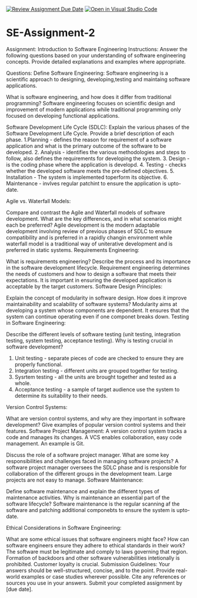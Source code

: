 [![Review Assignment Due Date](https://classroom.github.com/assets/deadline-readme-button-22041afd0340ce965d47ae6ef1cefeee28c7c493a6346c4f15d667ab976d596c.svg)](https://classroom.github.com/a/-ucQIGTc)
[![Open in Visual Studio Code](https://classroom.github.com/assets/open-in-vscode-2e0aaae1b6195c2367325f4f02e2d04e9abb55f0b24a779b69b11b9e10269abc.svg)](https://classroom.github.com/online_ide?assignment_repo_id=15277476&assignment_repo_type=AssignmentRepo)
# SE-Assignment-2
Assignment: Introduction to Software Engineering
Instructions:
Answer the following questions based on your understanding of software engineering concepts. Provide detailed explanations and examples where appropriate.

Questions:
Define Software Engineering:
Software engineering is a scientific approach to designing, developing,testing and maintaing software applications.

What is software engineering, and how does it differ from traditional programming?
Software engineering focuses on scientific design and improvement of modern applications while traditional programming only focused on developing functional applications.

Software Development Life Cycle (SDLC):
Explain the various phases of the Software Development Life Cycle. Provide a brief description of each phase.
1.Planning - defines the reason for requirement of a software application and what is the primary outcome of the software to be developed.
2. Analysis - identifies the various methodologies and steps to follow, also defines the requirements for developing the system.
3. Design - is the coding phase where the application is developd.
4. Testing - checks whether the developed software meets the pre-defined objectives.
5. Installation - The system is implemented toperform its objective.
6. Maintenance - invlves regular patchint to ensure the application is upto-date.

Agile vs. Waterfall Models:

Compare and contrast the Agile and Waterfall models of software development. What are the key differences, and in what scenarios might each be preferred?
Agile development is the modern adaptable development involving review of previous phases of SDLC to ensure compatibility and is preferred in a rapidly changin environment while waterfall model is a traditional way of uniterative development and is preferred in static systems.
Requirements Engineering:

What is requirements engineering? Describe the process and its importance in the software development lifecycle.
Requirement engineering determines the needs of customers and how to design a software that meets their expectations. It is important in ensuring the developed application is acceptable by the target customers.
Software Design Principles:

Explain the concept of modularity in software design. How does it improve maintainability and scalability of software systems?
Modularity aims at developing a system whose components are dependent. It ensures that the system can continue operating even if one componet breaks down.
Testing in Software Engineering:

Describe the different levels of software testing (unit testing, integration testing, system testing, acceptance testing). Why is testing crucial in software development?
1. Unit testing - separate pieces of code are checked to ensure they are properly functional.
2. Integration testing - different units are grouped together for testing.
3. Sysrtem testing - all the units are brought together and tested as a whole.
4. Acceptance testing - a sample of target audience use the system to determine its suitability to their needs.

Version Control Systems:

What are version control systems, and why are they important in software development? Give examples of popular version control systems and their features.
Software Project Management:
A version control system tracks a code and manages its changes. A VCS enables collaboration, easy code management. An example is Git.

Discuss the role of a software project manager. What are some key responsibilities and challenges faced in managing software projects?
A software project manager oversees the SDLC phase and is responsible for collaboration of the different groups in the development team. Large projects are not easy to manage.
Software Maintenance:

Define software maintenance and explain the different types of maintenance activities. Why is maintenance an essential part of the software lifecycle?
Software maintenance is the regular scanning af the software and patching additional componebts to ensure the system is upto-date.

Ethical Considerations in Software Engineering:

What are some ethical issues that software engineers might face? How can software engineers ensure they adhere to ethical standards in their work?
The software must be legitimate and comply to laws governing that region. 
Formation of backdoors and other software vulnerabilities intetionally is prohibited.
Customer loyalty is crucial.
Submission Guidelines:
Your answers should be well-structured, concise, and to the point.
Provide real-world examples or case studies wherever possible.
Cite any references or sources you use in your answers.
Submit your completed assignment by [due date].
